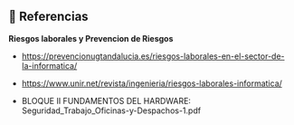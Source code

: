 ## 📖 Referencias

**Riesgos laborales y Prevencion de Riesgos**

- https://prevencionugtandalucia.es/riesgos-laborales-en-el-sector-de-la-informatica/

- https://www.unir.net/revista/ingenieria/riesgos-laborales-informatica/

- BLOQUE II FUNDAMENTOS DEL HARDWARE: Seguridad_Trabajo_Oficinas-y-Despachos-1.pdf
